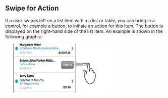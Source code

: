 <!-- loioa01822c503014bc0bc6e31dfe7906817 -->

## Swipe for Action

If a user swipes left on a list item within a list or table, you can bring in a control, for example a button, to initiate an action for this item. The button is displayed on the right-hand side of the list item. An example is shown in the following graphic:

![SAPUI5 Mobile Swipe for Action](images/loio57908540c76d493298e09ee5bc9ca877_LowRes.png)

